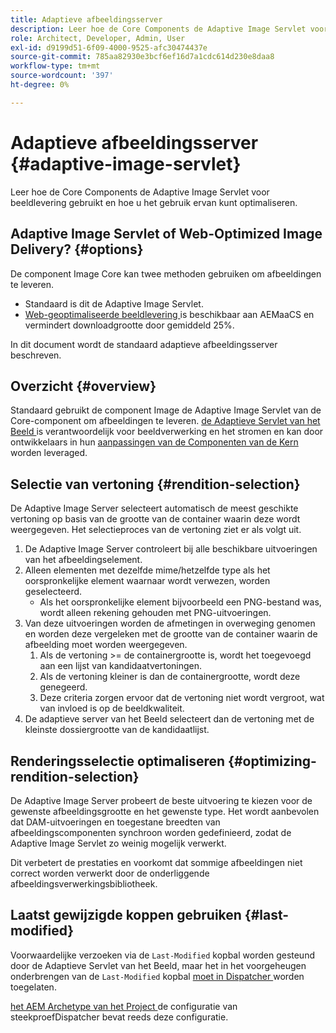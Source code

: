 ```yaml
---
title: Adaptieve afbeeldingsserver
description: Leer hoe de Core Components de Adaptive Image Servlet voor beeldlevering gebruikt en hoe u het gebruik ervan kunt optimaliseren.
role: Architect, Developer, Admin, User
exl-id: d9199d51-6f09-4000-9525-afc30474437e
source-git-commit: 785aa82930e3bcf6ef16d7a1cdc614d230e8daa8
workflow-type: tm+mt
source-wordcount: '397'
ht-degree: 0%

---
```


# Adaptieve afbeeldingsserver {#adaptive-image-servlet}

Leer hoe de Core Components de Adaptive Image Servlet voor beeldlevering gebruikt en hoe u het gebruik ervan kunt optimaliseren.

## Adaptive Image Servlet of Web-Optimized Image Delivery? {#options}

De component Image Core kan twee methoden gebruiken om afbeeldingen te leveren.

* Standaard is dit de Adaptive Image Servlet.
* [ Web-geoptimaliseerde beeldlevering ](/help/developing/web-optimized-image-delivery.md) is beschikbaar aan AEMaaCS en vermindert downloadgrootte door gemiddeld 25%.

In dit document wordt de standaard adaptieve afbeeldingsserver beschreven.

## Overzicht {#overview}

Standaard gebruikt de component Image de Adaptive Image Servlet van de Core-component om afbeeldingen te leveren. [ de Adaptieve Servlet van het Beeld ](https://github.com/adobe/aem-core-wcm-components/wiki/The-Adaptive-Image-Servlet) is verantwoordelijk voor beeldverwerking en het stromen en kan door ontwikkelaars in hun [ aanpassingen van de Componenten van de Kern ](/help/developing/customizing.md) worden leveraged.

## Selectie van vertoning {#rendition-selection}

De Adaptive Image Server selecteert automatisch de meest geschikte vertoning op basis van de grootte van de container waarin deze wordt weergegeven. Het selectieproces van de vertoning ziet er als volgt uit.

1. De Adaptive Image Server controleert bij alle beschikbare uitvoeringen van het afbeeldingselement.
1. Alleen elementen met dezelfde mime/hetzelfde type als het oorspronkelijke element waarnaar wordt verwezen, worden geselecteerd.
   * Als het oorspronkelijke element bijvoorbeeld een PNG-bestand was, wordt alleen rekening gehouden met PNG-uitvoeringen.
1. Van deze uitvoeringen worden de afmetingen in overweging genomen en worden deze vergeleken met de grootte van de container waarin de afbeelding moet worden weergegeven.
   1. Als de vertoning >= de containergrootte is, wordt het toegevoegd aan een lijst van kandidaatvertoningen.
   1. Als de vertoning kleiner is dan de containergrootte, wordt deze genegeerd.
   1. Deze criteria zorgen ervoor dat de vertoning niet wordt vergroot, wat van invloed is op de beeldkwaliteit.
1. De adaptieve server van het Beeld selecteert dan de vertoning met de kleinste dossiergrootte van de kandidaatlijst.

## Renderingsselectie optimaliseren {#optimizing-rendition-selection}

De Adaptive Image Server probeert de beste uitvoering te kiezen voor de gewenste afbeeldingsgrootte en het gewenste type. Het wordt aanbevolen dat DAM-uitvoeringen en toegestane breedten van afbeeldingscomponenten synchroon worden gedefinieerd, zodat de Adaptive Image Servlet zo weinig mogelijk verwerkt.

Dit verbetert de prestaties en voorkomt dat sommige afbeeldingen niet correct worden verwerkt door de onderliggende afbeeldingsverwerkingsbibliotheek.

## Laatst gewijzigde koppen gebruiken {#last-modified}

Voorwaardelijke verzoeken via de `Last-Modified` kopbal worden gesteund door de Adaptieve Servlet van het Beeld, maar het in het voorgeheugen onderbrengen van de `Last-Modified` kopbal [ moet in Dispatcher ](https://experienceleague.adobe.com/docs/experience-manager-dispatcher/using/configuring/dispatcher-configuration.html?lang=en#caching-http-response-headers) worden toegelaten.

[ het AEM Archetype van het Project ](/help/developing/archetype/overview.md) de configuratie van steekproefDispatcher bevat reeds deze configuratie.
